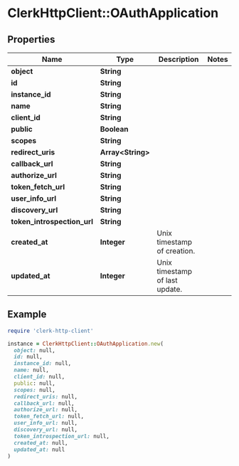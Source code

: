 # ClerkHttpClient::OAuthApplication

## Properties

| Name | Type | Description | Notes |
| ---- | ---- | ----------- | ----- |
| **object** | **String** |  |  |
| **id** | **String** |  |  |
| **instance_id** | **String** |  |  |
| **name** | **String** |  |  |
| **client_id** | **String** |  |  |
| **public** | **Boolean** |  |  |
| **scopes** | **String** |  |  |
| **redirect_uris** | **Array&lt;String&gt;** |  |  |
| **callback_url** | **String** |  |  |
| **authorize_url** | **String** |  |  |
| **token_fetch_url** | **String** |  |  |
| **user_info_url** | **String** |  |  |
| **discovery_url** | **String** |  |  |
| **token_introspection_url** | **String** |  |  |
| **created_at** | **Integer** | Unix timestamp of creation.  |  |
| **updated_at** | **Integer** | Unix timestamp of last update.  |  |

## Example

```ruby
require 'clerk-http-client'

instance = ClerkHttpClient::OAuthApplication.new(
  object: null,
  id: null,
  instance_id: null,
  name: null,
  client_id: null,
  public: null,
  scopes: null,
  redirect_uris: null,
  callback_url: null,
  authorize_url: null,
  token_fetch_url: null,
  user_info_url: null,
  discovery_url: null,
  token_introspection_url: null,
  created_at: null,
  updated_at: null
)
```

